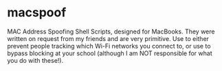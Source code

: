 # macspoof
MAC Address Spoofing Shell Scripts, designed for MacBooks. They were written on request from my friends and are very primitive.
Use to either prevent people tracking which Wi-Fi networks you connect to, or use to bypass blocking at your school (although I am NOT responsible for what you do with these!).
